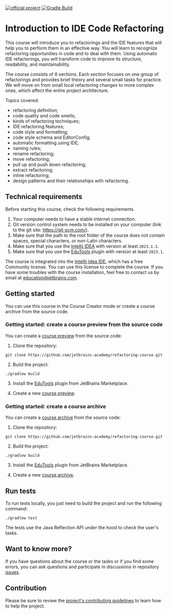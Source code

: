 [![official project](https://jb.gg/badges/official.svg)](https://confluence.jetbrains.com/display/ALL/JetBrains+on+GitHub)
[![Gradle Build](https://github.com/jetbrains-academy/refactoring-course/actions/workflows/gradle-build.yml/badge.svg)](https://github.com/jetbrains-academy/refactoring-course/actions/workflows/gradle-build.yml)

# Introduction to IDE Code Refactoring

This course will introduce you to refactorings and the IDE features that will help you to perform them in an effective way.
You will learn to recognize refactoring opportunities in code and to deal with them.
Using automatic IDE refactorings, you will transform code to improve its structure, readability, and maintainability.

The course consists of 8 sections. Each section focuses on one group of refactorings and 
provides brief theory and several small tasks for practice.
We will move on from small local refactoring changes to more complex ones, which affect the entire project architecture.

Topics covered:

- refactoring definition; 
- code quality and code smells;
- kinds of refactoring techniques;
- IDE refactoring features;
- code style and formatting;
- code style schema and EditorConfig;
- automatic formatting using IDE;
- naming rules;
- rename refactoring;
- move refactoring;
- pull up and push down refactoring;
- extract refactoring;
- inline refactoring;
- design patterns and their relationships with refactoring.


## Technical requirements

Before starting this course, check the following requirements.

1. Your computer needs to have a stable internet connection.
2. Git version control system needs to be installed on your computer (link to the git site: https://git-scm.com/).
3. Make sure that the path to the root folder of the course does not contain spaces, special characters, or non-Latin characters.
4. Make sure that you use the [Intellij IDEA](https://www.jetbrains.com/idea/download/?_ga=2.189310830.494255415.1682514714-1823138827.1669894241&_gac=1.83806948.1682684894.Cj0KCQjw3a2iBhCFARIsAD4jQB3QkDU43KtbIx2HzEz02KvcN7Ma3QGzkIbyX4KS3H4x8b2bl9p4EfYaAvWsEALw_wcB&_gl=1*1h13lr8*_ga*MTgyMzEzODgyNy4xNjY5ODk0MjQx*_ga_9J976DJZ68*MTY4MjY5NDIyMy4xMjUuMS4xNjgyNjk0MjM4LjQ1LjAuMA..#section=windows) with version at least `2023.1.1`.
5. Make sure that you use the [EduTools](https://plugins.jetbrains.com/plugin/10081-edutools) plugin with version at least `2023.1`.

The course is integrated into the [Intellij Idea IDE](https://www.jetbrains.com/idea/), which has a free Community license.
You can use this license to complete the course.
If you have some troubles with the course installation, feel free to contact us by email at education@jetbrains.com.

## Getting started

You can use this course in the Course Creator mode or create a course archive from the source code.

### Getting started: create a course preview from the source code

You can create a [course preview](https://plugins.jetbrains.com/plugin/10081-edutools/docs/educator-start-guide.html#preview_course) from the source code:
1. Clone the repository:
```text
git clone https://github.com/jetbrains-academy/refactoring-course.git
```

2. Build the project:
```text
./gradlew build
```

3. Install the [EduTools](https://plugins.jetbrains.com/plugin/10081-edutools/docs/educational-products.html) plugin from JetBrains Marketplace.

4. Create a new [course preview](https://plugins.jetbrains.com/plugin/10081-edutools/docs/educator-start-guide.html#preview_course).

### Getting started: create a course archive

You can create a [course archive](https://plugins.jetbrains.com/plugin/10081-edutools/docs/educator-start-guide.html#fe7010f2) from the source code:
1. Clone the repository:
```text
git clone https://github.com/jetbrains-academy/refactoring-course.git
```

2. Build the project:
```text
./gradlew build
```

3. Install the [EduTools](https://plugins.jetbrains.com/plugin/10081-edutools/docs/educational-products.html) plugin from JetBrains Marketplace.

4. Create a new [course archive](https://plugins.jetbrains.com/plugin/10081-edutools/docs/educator-start-guide.html#fe7010f2).

## Run tests

To run tests locally, you just need to build the project and run the following command:

```text
./gradlew test
```

The tests use the Java Reflection API under the hood to check the user's tasks.

## Want to know more?

If you have questions about the course or the tasks or if you find some errors,
you can ask questions and participate in discussions in repository [issues](https://github.com/jetbrains-academy/refactoring-course/issues).

## Contribution

Please be sure to review the [project's contributing guidelines](./contributing.md) to learn how to help the project.

